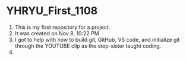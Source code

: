 # YHRYU_First_1108
1. This is my first repository for a project.
2. It was created on Nov 8, 10:22 PM
3. I got to help with how to build git, GitHub, VS code, and initialize git through the YOUTUBE clip as the step-sister taught coding.
4. 
